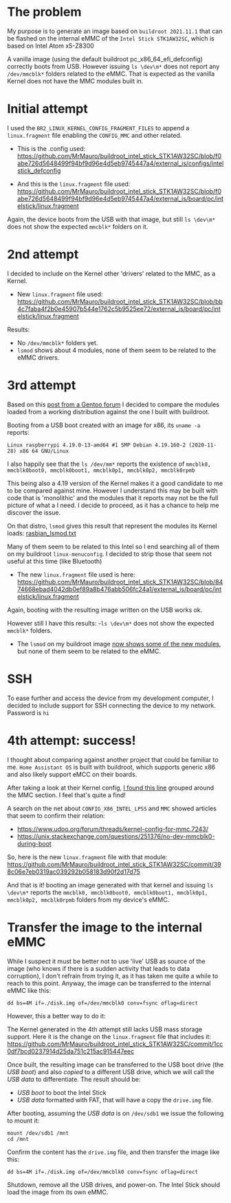 # The problem

My purpose is to generate an image based on `buildroot 2021.11.1` that can be flashed on the internal eMMC of the `Intel Stick STK1AW32SC`, which is based on Intel Atom x5-Z8300

A vanilla image (using the default buildroot pc_x86_64_efi_defconfig) correctly boots from USB.
However issuing `ls \dev\m*` does not report any `/dev/mmcblk*` folders related to the eMMC. That is expected as the vanilla Kernel does not have the MMC modules built in.

# Initial attempt

I used the `BR2_LINUX_KERNEL_CONFIG_FRAGMENT_FILES` to append a `linux.fragment` file enabling the `CONFIG_MMC` and other related.

- This is the .config used:
https://github.com/MrMauro/buildroot_intel_stick_STK1AW32SC/blob/f0abe726d5648499f94bf9d96e4d5eb9745447a4/external_is/configs/intelstick_defconfig

- And this is the `linux.fragment` file used:
https://github.com/MrMauro/buildroot_intel_stick_STK1AW32SC/blob/f0abe726d5648499f94bf9d96e4d5eb9745447a4/external_is/board/pc/intelstick/linux.fragment

Again, the device boots from the USB with that image, but still `ls \dev\m*` does not show the expected `mmcblk*` folders on it.

# 2nd attempt

I decided to include on the Kernel other 'drivers' related to the MMC, as a Kernel.

- New `linux.fragment` file used:
https://github.com/MrMauro/buildroot_intel_stick_STK1AW32SC/blob/bb4c7faba4f2b0e45907b544e1762c5b9525ee72/external_is/board/pc/intelstick/linux.fragment

Results:
- No `/dev/mmcblk*` folders yet.
- `lsmod` shows about 4 modules, none of them seem to be related to the eMMC drivers.

# 3rd attempt

Based on this [post from a Gentoo forum][getoo_post] I decided to compare the modules loaded from a working distribution against the one I built with buildroot.

Booting from a USB boot created with an image for x86, its `uname -a` reports:

`Linux raspberrypi 4.19.0-13-amd64 #1 SMP Debian 4.19.160-2 (2020-11-28) x86 64 GNU/Linux`

I also happily see that the `ls /dev/mm*` reports the existence of `mmcblk0, mmcblk0boot0, mmcblk0boot1, mmcblk0p1, mmcblk0p2, mmcblk0rpmb`

This being also a 4.19 version of the Kernel makes it a good candidate to me to be compared against mine. However I understand this may be built with code that is 'monolithic' and the modules that it reports may not be the full picture of what a I need. I decide to proceed, as it has a chance to help me discover the issue.

On that distro, `lsmod` gives this result that represent the modules its Kernel loads: [rasbian_lsmod.txt][rasbian_lsmod]

Many of them seem to be related to this Intel so I end searching all of them on my buildroot `linux-menuconfig`. I decided to strip those that seem not useful at this time (like Bluetooth)

- The new `linux.fragment` file used is here:
https://github.com/MrMauro/buildroot_intel_stick_STK1AW32SC/blob/8474668ebad4042db0ef89a8b476abb506fc24a1/external_is/board/pc/intelstick/linux.fragment

Again, booting with the resulting image written on the USB works ok.

However still I have this results:
-`ls \dev\m*` does not show the expected `mmcblk*` folders.
- The `lsmod` on my buildroot image [now shows some of the new modules][buildroot_a3_lsmod], but none of them seem to be related to the eMMC.

# SSH

To ease further and access the device from my development computer, I decided to include support for SSH connecting the device to my network. Password is `hi`

# 4th attempt: success!

I thought about comparing against another project that could be familiar to me. `Home Assistant OS` is built with buildroot, which supports generic x86 and also likely support eMCC on their boards.

After taking a look at their Kernel config, [I found this line][ha_kernel_line] grouped around the MMC section. I feel that's quite a find!

A search on the net about `CONFIG_X86_INTEL_LPSS` and `MMC` showed articles that seem to confirm their relation:

- https://www.udoo.org/forum/threads/kernel-config-for-mmc.7243/
- https://unix.stackexchange.com/questions/251376/no-dev-mmcblk0-during-boot

So, here is the new `linux.fragment` file with that module:
https://github.com/MrMauro/buildroot_intel_stick_STK1AW32SC/commit/398c06e7eb0319ac039292b058183d90f2d17d75

And that is it! booting an image generated with that kernel and issuing `ls \dev\m*` reports the `mmcblk0, mmcblk0boot0, mmcblk0boot1, mmcblk0p1, mmcblk0p2, mmcblk0rpmb` folders from my device's eMMC.

# Transfer the image to the internal eMMC

While I suspect it must be better not to use 'live' USB as source of the image (who knows if there is a sudden activity that leads to data corruption), I don't refrain from trying it, as it has taken me quite a while to reach to this point. Anyway, the image can be transferred to the internal eMMC like this:

``` shell
dd bs=4M if=./disk.img of=/dev/mmcblk0 conv=fsync oflag=direct
```

However, this a better way to do it:

The Kernel generated in the 4th attempt still lacks USB mass storage support. Here it is the change on the `linux.fragment` file that includes it:
https://github.com/MrMauro/buildroot_intel_stick_STK1AW32SC/commit/1cc0df7bcd0237914d25da751c215ac915447eec

Once built, the resulting image can be transferred to the USB boot drive (the *USB boot*) and also *copied* to a different USB drive, which we will call the *USB data* to differentiate. The result should be:
- *USB boot* to boot the Intel Stick
- *USB data* formatted with FAT, that will have a copy the `drive.img` file.

After booting, assuming the *USB data* is on `/dev/sdb1` we issue the following to mount it:

``` shell
mount /dev/sdb1 /mnt
cd /mnt
```

Confirm the content has the `drive.img` file, and then transfer the image like this:

``` shell
dd bs=4M if=./disk.img of=/dev/mmcblk0 conv=fsync oflag=direct
```

Shutdown, remove all the USB drives, and power-on. The Intel Stick should load the image from its own eMMC.


[buildroot_a3_lsmod]:results/buildroot_a3_lsmod.txt
[rasbian_lsmod]:results/rasbian_lsmod.txt
[getoo_post]:https://forums.gentoo.org/viewtopic-t-1097672-start-0.html
[ha_kernel_line]:https://github.com/home-assistant/operating-system/blob/fc0f1e20d5bea04606d0ea0b5dc51caa1aecff7f/buildroot-external/board/pc/generic-x86-64/Kernel.config#L40

